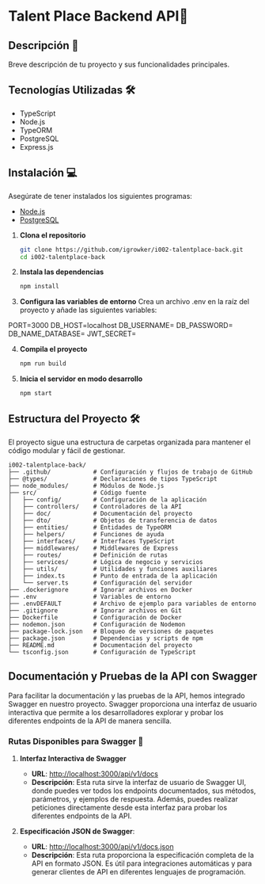 # Talent Place Backend API🚀

## Descripción 📄

Breve descripción de tu proyecto y sus funcionalidades principales.

## Tecnologías Utilizadas 🛠️

- TypeScript
- Node.js
- TypeORM
- PostgreSQL
- Express.js

## Instalación 💻

Asegúrate de tener instalados los siguientes programas:

- [Node.js](https://nodejs.org/)
- [PostgreSQL](https://www.postgresql.org/)

1. **Clona el repositorio**

   ```sh
   git clone https://github.com/igrowker/i002-talentplace-back.git
   cd i002-talentplace-back
   ```

2. **Instala las dependencias**

   ```sh
   npm install
   ```

3. **Configura las variables de entorno**
Crea un archivo .env en la raíz del proyecto y añade las siguientes variables:

PORT=3000
DB_HOST=localhost
DB_USERNAME=
DB_PASSWORD=
DB_NAME_DATABASE=
JWT_SECRET=

4. **Compila el proyecto**

   ```sh
   npm run build
   ```

5. **Inicia el servidor en modo desarrollo**

   ```sh
   npm start
   ```

## Estructura del Proyecto 🛠️

El proyecto sigue una estructura de carpetas organizada para mantener el código modular y fácil de gestionar.

```plaintext
i002-talentplace-back/
├── .github/            # Configuración y flujos de trabajo de GitHub
├── @types/             # Declaraciones de tipos TypeScript
├── node_modules/       # Módulos de Node.js
├── src/                # Código fuente
│   ├── config/         # Configuración de la aplicación
│   ├── controllers/    # Controladores de la API
│   ├── doc/            # Documentación del proyecto
│   ├── dto/            # Objetos de transferencia de datos
│   ├── entities/       # Entidades de TypeORM
│   ├── helpers/        # Funciones de ayuda
│   ├── interfaces/     # Interfaces TypeScript
│   ├── middlewares/    # Middlewares de Express
│   ├── routes/         # Definición de rutas
│   ├── services/       # Lógica de negocio y servicios
│   ├── utils/          # Utilidades y funciones auxiliares
│   ├── index.ts        # Punto de entrada de la aplicación
│   └── server.ts       # Configuración del servidor
├── .dockerignore       # Ignorar archivos en Docker
├── .env                # Variables de entorno
├── .envDEFAULT         # Archivo de ejemplo para variables de entorno
├── .gitignore          # Ignorar archivos en Git
├── Dockerfile          # Configuración de Docker
├── nodemon.json        # Configuración de Nodemon
├── package-lock.json   # Bloqueo de versiones de paquetes
├── package.json        # Dependencias y scripts de npm
├── README.md           # Documentación del proyecto
└── tsconfig.json       # Configuración de TypeScript
```

## Documentación y Pruebas de la API con Swagger

Para facilitar la documentación y las pruebas de la API, hemos integrado Swagger en nuestro proyecto. Swagger proporciona una interfaz de usuario interactiva que permite a los desarrolladores explorar y probar los diferentes endpoints de la API de manera sencilla.

### Rutas Disponibles para Swagger 🔌

1. **Interfaz Interactiva de Swagger**
   - **URL**: [http://localhost:3000/api/v1/docs](http://localhost:3000/api/v1/docs)
   - **Descripción**: Esta ruta sirve la interfaz de usuario de Swagger UI, donde puedes ver todos los endpoints documentados, sus métodos, parámetros, y ejemplos de respuesta. Además, puedes realizar peticiones directamente desde esta interfaz para probar los diferentes endpoints de la API.

2. **Especificación JSON de Swagger**:
   - **URL**: [http://localhost:3000/api/v1/docs.json](http://localhost:3000/api/v1/docs.json)
   - **Descripción**: Esta ruta proporciona la especificación completa de la API en formato JSON. Es útil para integraciones automáticas y para generar clientes de API en diferentes lenguajes de programación.